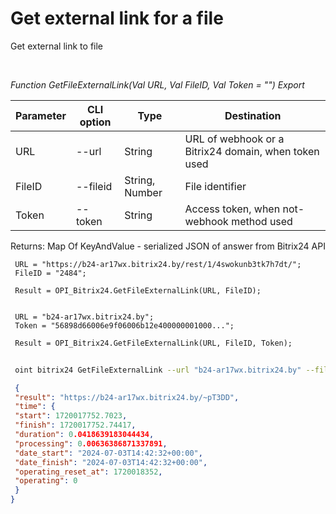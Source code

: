 ﻿---
sidebar_position: 21
---

# Get external link for a file
 Get external link to file




<br/>


*Function GetFileExternalLink(Val URL, Val FileID, Val Token = "") Export*

 | Parameter | CLI option | Type | Destination |
 |-|-|-|-|
 | URL | --url | String | URL of webhook or a Bitrix24 domain, when token used |
 | FileID | --fileid | String, Number | File identifier |
 | Token | --token | String | Access token, when not-webhook method used |

 
 Returns: Map Of KeyAndValue - serialized JSON of answer from Bitrix24 API


```bsl title="Code example"
 URL = "https://b24-ar17wx.bitrix24.by/rest/1/4swokunb3tk7h7dt/";
 FileID = "2484";
 
 Result = OPI_Bitrix24.GetFileExternalLink(URL, FileID);
 
 
 URL = "b24-ar17wx.bitrix24.by";
 Token = "56898d66006e9f06006b12e400000001000...";
 
 Result = OPI_Bitrix24.GetFileExternalLink(URL, FileID, Token);
```
	


```sh title="CLI command example"
 
 oint bitrix24 GetFileExternalLink --url "b24-ar17wx.bitrix24.by" --fileid "2484" --token "56898d66006e9f06006b12e400000001000..."

```

```json title="Result"
 {
 "result": "https://b24-ar17wx.bitrix24.by/~pT3DD",
 "time": {
 "start": 1720017752.7023,
 "finish": 1720017752.74417,
 "duration": 0.0418639183044434,
 "processing": 0.00636386871337891,
 "date_start": "2024-07-03T14:42:32+00:00",
 "date_finish": "2024-07-03T14:42:32+00:00",
 "operating_reset_at": 1720018352,
 "operating": 0
 }
}
```
